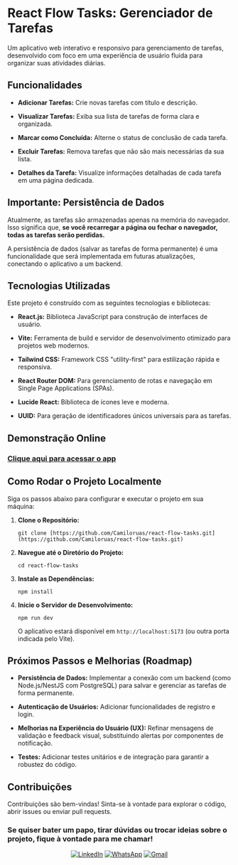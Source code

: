 # React Flow Tasks: Gerenciador de Tarefas

Um aplicativo web interativo e responsivo para gerenciamento de tarefas, desenvolvido com foco em uma experiência de usuário fluida para organizar suas atividades diárias.

## Funcionalidades

- **Adicionar Tarefas:** Crie novas tarefas com título e descrição.

- **Visualizar Tarefas:** Exiba sua lista de tarefas de forma clara e organizada.

- **Marcar como Concluída:** Alterne o status de conclusão de cada tarefa.

- **Excluir Tarefas:** Remova tarefas que não são mais necessárias da sua lista.

- **Detalhes da Tarefa:** Visualize informações detalhadas de cada tarefa em uma página dedicada.

## Importante: Persistência de Dados

Atualmente, as tarefas são armazenadas apenas na memória do navegador. Isso significa que, **se você recarregar a página ou fechar o navegador, todas as tarefas serão perdidas.**

A persistência de dados (salvar as tarefas de forma permanente) é uma funcionalidade que será implementada em futuras atualizações, conectando o aplicativo a um backend.

## Tecnologias Utilizadas

Este projeto é construído com as seguintes tecnologias e bibliotecas:

- **React.js:** Biblioteca JavaScript para construção de interfaces de usuário.

- **Vite:** Ferramenta de build e servidor de desenvolvimento otimizado para projetos web modernos.

- **Tailwind CSS:** Framework CSS "utility-first" para estilização rápida e responsiva.

- **React Router DOM:** Para gerenciamento de rotas e navegação em Single Page Applications (SPAs).

- **Lucide React:** Biblioteca de ícones leve e moderna.

- **UUID:** Para geração de identificadores únicos universais para as tarefas.

## Demonstração Online

### [Clique aqui para acessar o app](https://react-flow-tasks-git-main-camilos-projects-0cde7ca6.vercel.app/)

## Como Rodar o Projeto Localmente

Siga os passos abaixo para configurar e executar o projeto em sua máquina:

1. **Clone o Repositório:**

   ```
   git clone [https://github.com/Camiloruas/react-flow-tasks.git](https://github.com/Camiloruas/react-flow-tasks.git)
   ```

2. **Navegue até o Diretório do Projeto:**

   ```
   cd react-flow-tasks
   ```

3. **Instale as Dependências:**

   ```
   npm install
   ```

4. **Inicie o Servidor de Desenvolvimento:**

   ```
   npm run dev
   ```

   O aplicativo estará disponível em `http://localhost:5173` (ou outra porta indicada pelo Vite).

## Próximos Passos e Melhorias (Roadmap)

- **Persistência de Dados:** Implementar a conexão com um backend (como Node.js/NestJS com PostgreSQL) para salvar e gerenciar as tarefas de forma permanente.

- **Autenticação de Usuários:** Adicionar funcionalidades de registro e login.

- **Melhorias na Experiência do Usuário (UX):** Refinar mensagens de validação e feedback visual, substituindo alertas por componentes de notificação.

- **Testes:** Adicionar testes unitários e de integração para garantir a robustez do código.

## Contribuições

Contribuições são bem-vindas! Sinta-se à vontade para explorar o código, abrir issues ou enviar pull requests.

### Se quiser bater um papo, tirar dúvidas ou trocar ideias sobre o projeto, fique à vontade para me chamar!

<div align="center">

[![LinkedIn](https://img.shields.io/badge/LinkedIn-Camilo%20Ruas-blue?style=for-the-badge&logo=linkedin)](https://www.linkedin.com/in/camilo-ruas-3a2a6425/)
[![WhatsApp](https://img.shields.io/badge/WhatsApp-25D366?style=for-the-badge&logo=whatsapp&logoColor=white&width=120)](https://wa.me/5579998448030)
[![Gmail](https://img.shields.io/badge/Gmail-EA4335?style=for-the-badge&logo=gmail&logoColor=white)](mailto:miloruas@gmail.com)

</div>
